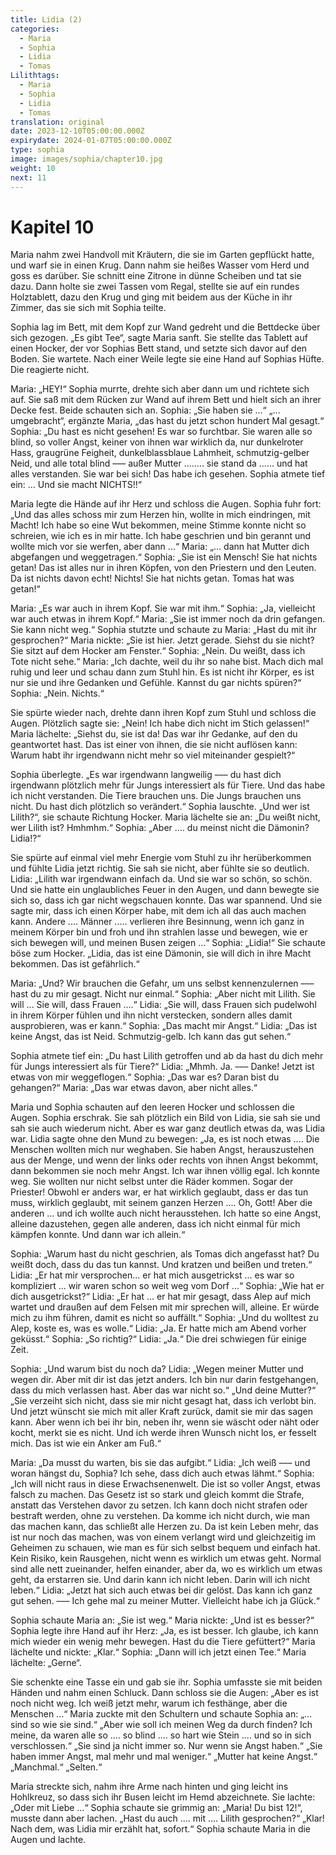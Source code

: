 ```yaml
---
title: Lidia (2)
categories:
  - Maria
  - Sophia
  - Lidia
  - Tomas
Lilithtags:
  - Maria
  - Sophia
  - Lidia
  - Tomas
translation: original
date: 2023-12-10T05:00:00.000Z
expirydate: 2024-01-07T05:00:00.000Z
type: sophia
image: images/sophia/chapter10.jpg
weight: 10
next: 11
---
```


# Kapitel 10

Maria nahm zwei Handvoll mit Kräutern, die sie im Garten gepflückt hatte, und warf sie in einen Krug.
Dann nahm sie heißes Wasser vom Herd und goss es darüber.
Sie schnitt eine Zitrone in dünne Scheiben und tat sie dazu.
Dann holte sie zwei Tassen vom Regal, stellte sie auf ein rundes Holztablett, dazu den Krug und ging mit beidem aus der Küche in ihr Zimmer, das sie sich mit Sophia teilte.

Sophia lag im Bett, mit dem Kopf zur Wand gedreht und die Bettdecke über sich gezogen.
„Es gibt Tee“, sagte Maria sanft.
Sie stellte das Tablett auf einen Hocker, der vor Sophias Bett stand, und setzte sich davor auf den Boden.
Sie wartete.
Nach einer Weile legte sie eine Hand auf Sophias Hüfte.
Die reagierte nicht.

Maria: „HEY!“
Sophia murrte, drehte sich aber dann um und richtete sich auf.
Sie saß mit dem Rücken zur Wand auf ihrem Bett und hielt sich an ihrer Decke fest.
Beide schauten sich an.
Sophia: „Sie haben sie ...“
„... umgebracht“, ergänzte Maria, „das hast du jetzt schon hundert Mal gesagt.“
Sophia: „Du hast es nicht gesehen! Es war so furchtbar.
Sie waren alle so blind, so voller Angst, keiner von ihnen war wirklich da, nur dunkelroter Hass, graugrüne Feigheit, dunkelblassblaue Lahmheit, schmutzig-gelber Neid, und alle total blind ––– außer Mutter ........ sie stand da ...... und hat alles verstanden.
Sie war bei sich! Das habe ich gesehen.
Sophia atmete tief ein: … Und sie macht NICHTS!!“

Maria legte die Hände auf ihr Herz und schloss die Augen.
Sophia fuhr fort: „Und das alles schoss mir zum Herzen hin, wollte in mich eindringen, mit Macht!
Ich habe so eine Wut bekommen, meine Stimme konnte nicht so schreien, wie ich es in mir hatte.
Ich habe geschrien und bin gerannt und wollte mich vor sie werfen, aber dann ...“
Maria: „… dann hat Mutter dich abgefangen und weggetragen.“
Sophia: „Sie ist ein Mensch!
Sie hat nichts getan!
Das ist alles nur in ihren Köpfen, von den Priestern und den Leuten.
Da ist nichts davon echt!
Nichts!
Sie hat nichts getan.
Tomas hat was getan!“

Maria: „Es war auch in ihrem Kopf.
Sie war mit ihm.“
Sophia: „Ja, vielleicht war auch etwas in ihrem Kopf.“
Maria: „Sie ist immer noch da drin gefangen.
Sie kann nicht weg.“
Sophia stutzte und schaute zu Maria: „Hast du mit ihr gesprochen?“
Maria nickte: „Sie ist hier.
Jetzt gerade.
Siehst du sie nicht?
Sie sitzt auf dem Hocker am Fenster.“
Sophia: „Nein.
Du weißt, dass ich Tote nicht sehe.“
Maria: „Ich dachte, weil du ihr so nahe bist.
Mach dich mal ruhig und leer und schau dann zum Stuhl hin.
Es ist nicht ihr Körper, es ist nur sie und ihre Gedanken und Gefühle.
Kannst du gar nichts spüren?“
Sophia: „Nein.
Nichts.“

Sie spürte wieder nach, drehte dann ihren Kopf zum Stuhl und schloss die Augen.
Plötzlich sagte sie: „Nein! Ich habe dich nicht im Stich gelassen!“
Maria lächelte: „Siehst du, sie ist da!
Das war ihr Gedanke, auf den du geantwortet hast.
Das ist einer von ihnen, die sie nicht auflösen kann:
Warum habt ihr irgendwann nicht mehr so viel miteinander gespielt?“

Sophia überlegte.
„Es war irgendwann langweilig ––– du hast dich irgendwann plötzlich mehr für Jungs interessiert als für Tiere.
Und das habe ich nicht verstanden.
Die Tiere brauchen uns.
Die Jungs brauchen uns nicht.
Du hast dich plötzlich so verändert.“
Sophia lauschte.
„Und wer ist Lilith?“, sie schaute Richtung Hocker.
Maria lächelte sie an: „Du weißt nicht, wer Lilith ist?
Hmhmhm.“
Sophia: „Aber .... du meinst nicht die Dämonin?
Lidia!?“

Sie spürte auf einmal viel mehr Energie vom Stuhl zu ihr herüberkommen und fühlte Lidia jetzt richtig.
Sie sah sie nicht, aber fühlte sie so deutlich.
Lidia: „Lilith war irgendwann einfach da.
Und sie war so schön, so schön.
Und sie hatte ein unglaubliches Feuer in den Augen, und dann bewegte sie sich so, dass ich gar nicht wegschauen konnte.
Das war spannend.
Und sie sagte mir, dass ich einen Körper habe, mit dem ich all das auch machen kann.
Andere .... Männer ..... verlieren ihre Besinnung, wenn ich ganz in meinem Körper bin und froh und ihn strahlen lasse und bewegen, wie er sich bewegen will, und meinen Busen zeigen ...“
Sophia: „Lidia!“
Sie schaute böse zum Hocker.
„Lidia, das ist eine Dämonin, sie will dich in ihre Macht bekommen.
Das ist gefährlich.“

Maria: „Und?
Wir brauchen die Gefahr, um uns selbst kennenzulernen ––– hast du zu mir gesagt.
Nicht nur einmal.“
Sophia: „Aber nicht mit Lilith.
Sie will ... Sie will, dass Frauen ....“
Lidia: „Sie will, dass Frauen sich pudelwohl in ihrem Körper fühlen und ihn nicht verstecken, sondern alles damit ausprobieren, was er kann.“
Sophia: „Das macht mir Angst.“
Lidia: „Das ist keine Angst, das ist Neid.
Schmutzig-gelb.
Ich kann das gut sehen.“

Sophia atmete tief ein: „Du hast Lilith getroffen und ab da hast du dich mehr für Jungs interessiert als für Tiere?“
Lidia: „Mhmh. Ja. –––
Danke!
Jetzt ist etwas von mir weggeflogen.“
Sophia: „Das war es?
Daran bist du gehangen?“
Maria: „Das war etwas davon, aber nicht alles.“

Maria und Sophia schauten auf den leeren Hocker und schlossen die Augen.
Sophia erschrak.
Sie sah plötzlich ein Bild von Lidia, sie sah sie und sah sie auch wiederum nicht.
Aber es war ganz deutlich etwas da, was Lidia war.
Lidia sagte ohne den Mund zu bewegen: „Ja, es ist noch etwas ....
Die Menschen wollten mich nur weghaben.
Sie haben Angst, herauszustehen aus der Menge, und wenn der links oder rechts von ihnen Angst bekommt, dann bekommen sie noch mehr Angst.
Ich war ihnen völlig egal.
Ich konnte weg.
Sie wollten nur nicht selbst unter die Räder kommen.
Sogar der Priester!
Obwohl er anders war, er hat wirklich geglaubt, dass er das tun muss, wirklich geglaubt, mit seinem ganzen Herzen .... Oh, Gott! Aber die anderen ... und ich wollte auch nicht herausstehen.
Ich hatte so eine Angst, alleine dazustehen, gegen alle anderen, dass ich nicht einmal für mich kämpfen konnte.
Und dann war ich allein.“

Sophia: „Warum hast du nicht geschrien, als Tomas dich angefasst hat?
Du weißt doch, dass du das tun kannst.
Und kratzen und beißen und treten.“
Lidia: „Er hat mir versprochen... er hat mich ausgetrickst ... es war so kompliziert ... wir waren schon so weit weg vom Dorf ...“
Sophia: „Wie hat er dich ausgetrickst?“
Lidia: „Er hat ... er hat mir gesagt, dass Alep auf mich wartet und draußen auf dem Felsen mit mir sprechen will, alleine.
Er würde mich zu ihm führen, damit es nicht so auffällt.“
Sophia: „Und du wolltest zu Alep, koste es, was es wolle.“
Lidia: „Ja.
Er hatte mich am Abend vorher geküsst.“
Sophia: „So richtig?“
Lidia: „Ja.“
Die drei schwiegen für einige Zeit.

Sophia: „Und warum bist du noch da?
Lidia: „Wegen meiner Mutter und wegen dir.
Aber mit dir ist das jetzt anders.
Ich bin nur darin festgehangen, dass du mich verlassen hast.
Aber das war nicht so.“
„Und deine Mutter?“
„Sie verzeiht sich nicht, dass sie mir nicht gesagt hat, dass ich verlobt bin.
Und jetzt wünscht sie mich mit aller Kraft zurück, damit sie mir das sagen kann.
Aber wenn ich bei ihr bin, neben ihr, wenn sie wäscht oder näht oder kocht, merkt sie es nicht.
Und ich werde ihren Wunsch nicht los, er fesselt mich.
Das ist wie ein Anker am Fuß.“

Maria: „Da musst du warten, bis sie das aufgibt.“
Lidia: „Ich weiß ––– und woran hängst du, Sophia?
Ich sehe, dass dich auch etwas lähmt.“
Sophia: „Ich will nicht raus in diese Erwachsenenwelt.
Die ist so voller Angst, etwas falsch zu machen.
Das Gesetz ist so stark und gleich kommt die Strafe, anstatt das Verstehen davor zu setzen.
Ich kann doch nicht strafen oder bestraft werden, ohne zu verstehen.
Da komme ich nicht durch, wie man das machen kann, das schließt alle Herzen zu.
Da ist kein Leben mehr, das ist nur noch das machen, was von einem verlangt wird und gleichzeitig im Geheimen zu schauen, wie man es für sich selbst bequem und einfach hat.
Kein Risiko, kein Rausgehen, nicht wenn es wirklich um etwas geht.
Normal sind alle nett zueinander, helfen einander, aber da, wo es wirklich um etwas geht, da erstarren sie.
Und darin kann ich nicht leben.
Darin will ich nicht leben.“
Lidia: „Jetzt hat sich auch etwas bei dir gelöst.
Das kann ich ganz gut sehen.
––– Ich gehe mal zu meiner Mutter.
Vielleicht habe ich ja Glück.“

Sophia schaute Maria an: „Sie ist weg.“
Maria nickte: „Und ist es besser?“
Sophia legte ihre Hand auf ihr Herz: „Ja, es ist besser.
Ich glaube, ich kann mich wieder ein wenig mehr bewegen.
Hast du die Tiere gefüttert?“
Maria lächelte und nickte: „Klar.“
Sophia: „Dann will ich jetzt einen Tee.“
Maria lächelte: „Gerne“.

Sie schenkte eine Tasse ein und gab sie ihr.
Sophia umfasste sie mit beiden Händen und nahm einen Schluck.
Dann schloss sie die Augen: „Aber es ist noch nicht weg.
Ich weiß jetzt mehr, warum ich festhänge, aber die Menschen ...“
Maria zuckte mit den Schultern und schaute Sophia an: „... sind so wie sie sind.“
„Aber wie soll ich meinen Weg da durch finden?
Ich meine, da waren alle so .... so blind .... so hart wie Stein .... und so in sich verschlossen.“
„Sie sind ja nicht immer so.
Nur wenn sie Angst haben.“
„Sie haben immer Angst, mal mehr und mal weniger.“
„Mutter hat keine Angst.“
„Manchmal.“
„Selten.“

Maria streckte sich, nahm ihre Arme nach hinten und ging leicht ins Hohlkreuz, so dass sich ihr Busen leicht im Hemd abzeichnete.
Sie lachte: „Oder mit Liebe ...“
Sophia schaute sie grimmig an: „Maria! Du bist 12!“, musste dann aber lachen.
„Hast du auch .... mit .... Lilith gesprochen?“
„Klar!
Nach dem, was Lidia mir erzählt hat, sofort.“
Sophia schaute Maria in die Augen und lachte.
